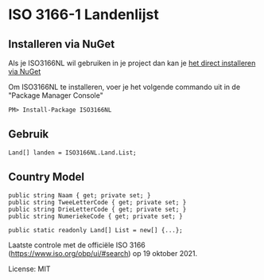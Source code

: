 ISO 3166-1 Landenlijst
=======================

## Installeren via NuGet

Als je ISO3166NL wil gebruiken in je project dan kan je [het direct installeren via NuGet](https://www.nuget.org/packages/ISO3166NL/)

Om ISO3166NL te installeren, voer je het volgende commando uit in de "Package Manager Console"

```
PM> Install-Package ISO3166NL
```

## Gebruik

```
Land[] landen = ISO3166NL.Land.List;
```

## Country Model

```
public string Naam { get; private set; }
public string TweeLetterCode { get; private set; }
public string DrieLetterCode { get; private set; }
public string NumeriekeCode { get; private set; }

public static readonly Land[] List = new[] {...};
```

Laatste controle met de officiële ISO 3166 (https://www.iso.org/obp/ui/#search) op 19 oktober 2021.

License: MIT
